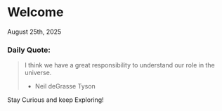 # Welcome

August 25th, 2025

### Daily Quote:
> I think we have a great responsibility to understand our role in the universe.
> 	- Neil deGrasse Tyson

Stay Curious and keep Exploring!
